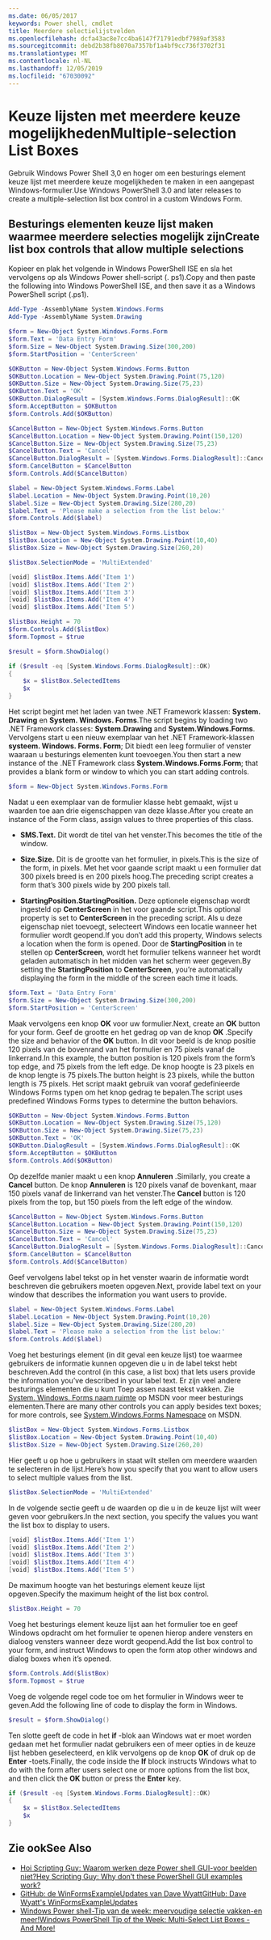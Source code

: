```yaml
---
ms.date: 06/05/2017
keywords: Power shell, cmdlet
title: Meerdere selectielijstvelden
ms.openlocfilehash: dcfa43ac8e7cc4ba6147f71791edbf7989af3583
ms.sourcegitcommit: debd2b38fb8070a7357bf1a4bf9cc736f3702f31
ms.translationtype: MT
ms.contentlocale: nl-NL
ms.lasthandoff: 12/05/2019
ms.locfileid: "67030092"
---
```

# <a name="multiple-selection-list-boxes"></a><span data-ttu-id="6d50b-103">Keuze lijsten met meerdere keuze mogelijkheden</span><span class="sxs-lookup"><span data-stu-id="6d50b-103">Multiple-selection List Boxes</span></span>

<span data-ttu-id="6d50b-104">Gebruik Windows Power Shell 3,0 en hoger om een besturings element keuze lijst met meerdere keuze mogelijkheden te maken in een aangepast Windows-formulier.</span><span class="sxs-lookup"><span data-stu-id="6d50b-104">Use Windows PowerShell 3.0 and later releases to create a multiple-selection list box control in a custom Windows Form.</span></span>

## <a name="create-list-box-controls-that-allow-multiple-selections"></a><span data-ttu-id="6d50b-105">Besturings elementen keuze lijst maken waarmee meerdere selecties mogelijk zijn</span><span class="sxs-lookup"><span data-stu-id="6d50b-105">Create list box controls that allow multiple selections</span></span>

<span data-ttu-id="6d50b-106">Kopieer en plak het volgende in Windows PowerShell ISE en sla het vervolgens op als Windows Power shell-script (. ps1).</span><span class="sxs-lookup"><span data-stu-id="6d50b-106">Copy and then paste the following into Windows PowerShell ISE, and then save it as a Windows PowerShell script (.ps1).</span></span>

```powershell
Add-Type -AssemblyName System.Windows.Forms
Add-Type -AssemblyName System.Drawing

$form = New-Object System.Windows.Forms.Form
$form.Text = 'Data Entry Form'
$form.Size = New-Object System.Drawing.Size(300,200)
$form.StartPosition = 'CenterScreen'

$OKButton = New-Object System.Windows.Forms.Button
$OKButton.Location = New-Object System.Drawing.Point(75,120)
$OKButton.Size = New-Object System.Drawing.Size(75,23)
$OKButton.Text = 'OK'
$OKButton.DialogResult = [System.Windows.Forms.DialogResult]::OK
$form.AcceptButton = $OKButton
$form.Controls.Add($OKButton)

$CancelButton = New-Object System.Windows.Forms.Button
$CancelButton.Location = New-Object System.Drawing.Point(150,120)
$CancelButton.Size = New-Object System.Drawing.Size(75,23)
$CancelButton.Text = 'Cancel'
$CancelButton.DialogResult = [System.Windows.Forms.DialogResult]::Cancel
$form.CancelButton = $CancelButton
$form.Controls.Add($CancelButton)

$label = New-Object System.Windows.Forms.Label
$label.Location = New-Object System.Drawing.Point(10,20)
$label.Size = New-Object System.Drawing.Size(280,20)
$label.Text = 'Please make a selection from the list below:'
$form.Controls.Add($label)

$listBox = New-Object System.Windows.Forms.Listbox
$listBox.Location = New-Object System.Drawing.Point(10,40)
$listBox.Size = New-Object System.Drawing.Size(260,20)

$listBox.SelectionMode = 'MultiExtended'

[void] $listBox.Items.Add('Item 1')
[void] $listBox.Items.Add('Item 2')
[void] $listBox.Items.Add('Item 3')
[void] $listBox.Items.Add('Item 4')
[void] $listBox.Items.Add('Item 5')

$listBox.Height = 70
$form.Controls.Add($listBox)
$form.Topmost = $true

$result = $form.ShowDialog()

if ($result -eq [System.Windows.Forms.DialogResult]::OK)
{
    $x = $listBox.SelectedItems
    $x
}
```

<span data-ttu-id="6d50b-107">Het script begint met het laden van twee .NET Framework klassen: **System. Drawing** en **System. Windows. Forms**.</span><span class="sxs-lookup"><span data-stu-id="6d50b-107">The script begins by loading two .NET Framework classes: **System.Drawing** and **System.Windows.Forms**.</span></span> <span data-ttu-id="6d50b-108">Vervolgens start u een nieuw exemplaar van het .NET Framework-klassen **systeem. Windows. Forms. Form**; Dit biedt een leeg formulier of venster waaraan u besturings elementen kunt toevoegen.</span><span class="sxs-lookup"><span data-stu-id="6d50b-108">You then start a new instance of the .NET Framework class **System.Windows.Forms.Form**; that provides a blank form or window to which you can start adding controls.</span></span>

```powershell
$form = New-Object System.Windows.Forms.Form
```

<span data-ttu-id="6d50b-109">Nadat u een exemplaar van de formulier klasse hebt gemaakt, wijst u waarden toe aan drie eigenschappen van deze klasse.</span><span class="sxs-lookup"><span data-stu-id="6d50b-109">After you create an instance of the Form class, assign values to three properties of this class.</span></span>

- <span data-ttu-id="6d50b-110">**SMS.**</span><span class="sxs-lookup"><span data-stu-id="6d50b-110">**Text.**</span></span> <span data-ttu-id="6d50b-111">Dit wordt de titel van het venster.</span><span class="sxs-lookup"><span data-stu-id="6d50b-111">This becomes the title of the window.</span></span>

- <span data-ttu-id="6d50b-112">**Size.**</span><span class="sxs-lookup"><span data-stu-id="6d50b-112">**Size.**</span></span> <span data-ttu-id="6d50b-113">Dit is de grootte van het formulier, in pixels.</span><span class="sxs-lookup"><span data-stu-id="6d50b-113">This is the size of the form, in pixels.</span></span> <span data-ttu-id="6d50b-114">Met het voor gaande script maakt u een formulier dat 300 pixels breed is en 200 pixels hoog.</span><span class="sxs-lookup"><span data-stu-id="6d50b-114">The preceding script creates a form that’s 300 pixels wide by 200 pixels tall.</span></span>

- <span data-ttu-id="6d50b-115">**StartingPosition.**</span><span class="sxs-lookup"><span data-stu-id="6d50b-115">**StartingPosition.**</span></span> <span data-ttu-id="6d50b-116">Deze optionele eigenschap wordt ingesteld op **CenterScreen** in het voor gaande script.</span><span class="sxs-lookup"><span data-stu-id="6d50b-116">This optional property is set to **CenterScreen** in the preceding script.</span></span> <span data-ttu-id="6d50b-117">Als u deze eigenschap niet toevoegt, selecteert Windows een locatie wanneer het formulier wordt geopend.</span><span class="sxs-lookup"><span data-stu-id="6d50b-117">If you don’t add this property, Windows selects a location when the form is opened.</span></span> <span data-ttu-id="6d50b-118">Door de **StartingPosition** in te stellen op **CenterScreen**, wordt het formulier telkens wanneer het wordt geladen automatisch in het midden van het scherm weer gegeven.</span><span class="sxs-lookup"><span data-stu-id="6d50b-118">By setting the **StartingPosition** to **CenterScreen**, you’re automatically displaying the form in the middle of the screen each time it loads.</span></span>

```powershell
$form.Text = 'Data Entry Form'
$form.Size = New-Object System.Drawing.Size(300,200)
$form.StartPosition = 'CenterScreen'
```

<span data-ttu-id="6d50b-119">Maak vervolgens een knop **OK** voor uw formulier.</span><span class="sxs-lookup"><span data-stu-id="6d50b-119">Next, create an **OK** button for your form.</span></span> <span data-ttu-id="6d50b-120">Geef de grootte en het gedrag op van de knop **OK** .</span><span class="sxs-lookup"><span data-stu-id="6d50b-120">Specify the size and behavior of the **OK** button.</span></span> <span data-ttu-id="6d50b-121">In dit voor beeld is de knop positie 120 pixels van de bovenrand van het formulier en 75 pixels vanaf de linkerrand.</span><span class="sxs-lookup"><span data-stu-id="6d50b-121">In this example, the button position is 120 pixels from the form’s top edge, and 75 pixels from the left edge.</span></span> <span data-ttu-id="6d50b-122">De knop hoogte is 23 pixels en de knop lengte is 75 pixels.</span><span class="sxs-lookup"><span data-stu-id="6d50b-122">The button height is 23 pixels, while the button length is 75 pixels.</span></span> <span data-ttu-id="6d50b-123">Het script maakt gebruik van vooraf gedefinieerde Windows Forms typen om het knop gedrag te bepalen.</span><span class="sxs-lookup"><span data-stu-id="6d50b-123">The script uses predefined Windows Forms types to determine the button behaviors.</span></span>

```powershell
$OKButton = New-Object System.Windows.Forms.Button
$OKButton.Location = New-Object System.Drawing.Size(75,120)
$OKButton.Size = New-Object System.Drawing.Size(75,23)
$OKButton.Text = 'OK'
$OKButton.DialogResult = [System.Windows.Forms.DialogResult]::OK
$form.AcceptButton = $OKButton
$form.Controls.Add($OKButton)
```

<span data-ttu-id="6d50b-124">Op dezelfde manier maakt u een knop **Annuleren** .</span><span class="sxs-lookup"><span data-stu-id="6d50b-124">Similarly, you create a **Cancel** button.</span></span> <span data-ttu-id="6d50b-125">De knop **Annuleren** is 120 pixels vanaf de bovenkant, maar 150 pixels vanaf de linkerrand van het venster.</span><span class="sxs-lookup"><span data-stu-id="6d50b-125">The **Cancel** button is 120 pixels from the top, but 150 pixels from the left edge of the window.</span></span>

```powershell
$CancelButton = New-Object System.Windows.Forms.Button
$CancelButton.Location = New-Object System.Drawing.Point(150,120)
$CancelButton.Size = New-Object System.Drawing.Size(75,23)
$CancelButton.Text = 'Cancel'
$CancelButton.DialogResult = [System.Windows.Forms.DialogResult]::Cancel
$form.CancelButton = $CancelButton
$form.Controls.Add($CancelButton)
```

<span data-ttu-id="6d50b-126">Geef vervolgens label tekst op in het venster waarin de informatie wordt beschreven die gebruikers moeten opgeven.</span><span class="sxs-lookup"><span data-stu-id="6d50b-126">Next, provide label text on your window that describes the information you want users to provide.</span></span>

```powershell
$label = New-Object System.Windows.Forms.Label
$label.Location = New-Object System.Drawing.Point(10,20)
$label.Size = New-Object System.Drawing.Size(280,20)
$label.Text = 'Please make a selection from the list below:'
$form.Controls.Add($label)
```

<span data-ttu-id="6d50b-127">Voeg het besturings element (in dit geval een keuze lijst) toe waarmee gebruikers de informatie kunnen opgeven die u in de label tekst hebt beschreven.</span><span class="sxs-lookup"><span data-stu-id="6d50b-127">Add the control (in this case, a list box) that lets users provide the information you’ve described in your label text.</span></span> <span data-ttu-id="6d50b-128">Er zijn veel andere besturings elementen die u kunt Toep assen naast tekst vakken. Zie [System. Windows. Forms naam ruimte](https://msdn.microsoft.com/library/k50ex0x9(v=vs.110).aspx) op MSDN voor meer besturings elementen.</span><span class="sxs-lookup"><span data-stu-id="6d50b-128">There are many other controls you can apply besides text boxes; for more controls, see [System.Windows.Forms Namespace](https://msdn.microsoft.com/library/k50ex0x9(v=vs.110).aspx) on MSDN.</span></span>

```powershell
$listBox = New-Object System.Windows.Forms.Listbox
$listBox.Location = New-Object System.Drawing.Point(10,40)
$listBox.Size = New-Object System.Drawing.Size(260,20)
```

<span data-ttu-id="6d50b-129">Hier geeft u op hoe u gebruikers in staat wilt stellen om meerdere waarden te selecteren in de lijst.</span><span class="sxs-lookup"><span data-stu-id="6d50b-129">Here’s how you specify that you want to allow users to select multiple values from the list.</span></span>

```powershell
$listBox.SelectionMode = 'MultiExtended'
```

<span data-ttu-id="6d50b-130">In de volgende sectie geeft u de waarden op die u in de keuze lijst wilt weer geven voor gebruikers.</span><span class="sxs-lookup"><span data-stu-id="6d50b-130">In the next section, you specify the values you want the list box to display to users.</span></span>

```powershell
[void] $listBox.Items.Add('Item 1')
[void] $listBox.Items.Add('Item 2')
[void] $listBox.Items.Add('Item 3')
[void] $listBox.Items.Add('Item 4')
[void] $listBox.Items.Add('Item 5')
```

<span data-ttu-id="6d50b-131">De maximum hoogte van het besturings element keuze lijst opgeven.</span><span class="sxs-lookup"><span data-stu-id="6d50b-131">Specify the maximum height of the list box control.</span></span>

```powershell
$listBox.Height = 70
```

<span data-ttu-id="6d50b-132">Voeg het besturings element keuze lijst aan het formulier toe en geef Windows opdracht om het formulier te openen hierop andere vensters en dialoog vensters wanneer deze wordt geopend.</span><span class="sxs-lookup"><span data-stu-id="6d50b-132">Add the list box control to your form, and instruct Windows to open the form atop other windows and dialog boxes when it’s opened.</span></span>

```powershell
$form.Controls.Add($listBox)
$form.Topmost = $true
```

<span data-ttu-id="6d50b-133">Voeg de volgende regel code toe om het formulier in Windows weer te geven.</span><span class="sxs-lookup"><span data-stu-id="6d50b-133">Add the following line of code to display the form in Windows.</span></span>

```powershell
$result = $form.ShowDialog()
```

<span data-ttu-id="6d50b-134">Ten slotte geeft de code in het **if** -blok aan Windows wat er moet worden gedaan met het formulier nadat gebruikers een of meer opties in de keuze lijst hebben geselecteerd, en klik vervolgens op de knop **OK** of druk op de **Enter** -toets.</span><span class="sxs-lookup"><span data-stu-id="6d50b-134">Finally, the code inside the **If** block instructs Windows what to do with the form after users select one or more options from the list box, and then click the **OK** button or press the **Enter** key.</span></span>

```powershell
if ($result -eq [System.Windows.Forms.DialogResult]::OK)
{
    $x = $listBox.SelectedItems
    $x
}
```

## <a name="see-also"></a><span data-ttu-id="6d50b-135">Zie ook</span><span class="sxs-lookup"><span data-stu-id="6d50b-135">See Also</span></span>

- [<span data-ttu-id="6d50b-136">Hoi Scripting Guy: Waarom werken deze Power shell GUI-voor beelden niet?</span><span class="sxs-lookup"><span data-stu-id="6d50b-136">Hey Scripting Guy:  Why don’t these PowerShell GUI examples work?</span></span>](https://go.microsoft.com/fwlink/?LinkId=506644)
- [<span data-ttu-id="6d50b-137">GitHub: de WinFormsExampleUpdates van Dave Wyatt</span><span class="sxs-lookup"><span data-stu-id="6d50b-137">GitHub: Dave Wyatt's WinFormsExampleUpdates</span></span>](https://github.com/dlwyatt/WinFormsExampleUpdates)
- [<span data-ttu-id="6d50b-138">Windows Power shell-Tip van de week: meervoudige selectie vakken-en meer!</span><span class="sxs-lookup"><span data-stu-id="6d50b-138">Windows PowerShell Tip of the Week:  Multi-Select List Boxes - And More!</span></span>](https://technet.microsoft.com/library/ff730950.aspx)

